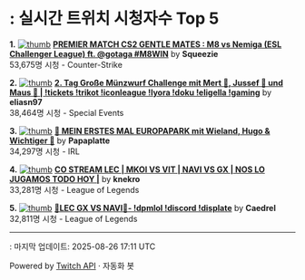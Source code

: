 # : 실시간 트위치 시청자수 Top 5

**1.** [![thumb](https://static-cdn.jtvnw.net/previews-ttv/live_user_squeezie-320x180.jpg)](https://twitch.tv/Squeezie)
**[PREMIER MATCH CS2 GENTLE MATES : M8 vs Nemiga (ESL Challenger League) ft. @gotaga #M8WIN](https://twitch.tv/Squeezie)** by **Squeezie**<br>53,675명 시청  - Counter-Strike

**2.** [![thumb](https://static-cdn.jtvnw.net/previews-ttv/live_user_eliasn97-320x180.jpg)](https://twitch.tv/eliasn97)
**[2. Tag Große Münzwurf Challenge mit Mert 🐴, Jussef 📐 und Maus 🐀 | !tickets !trikot !iconleague !lyora !doku !eligella !gaming](https://twitch.tv/eliasn97)** by **eliasn97**<br>38,464명 시청  - Special Events

**3.** [![thumb](https://static-cdn.jtvnw.net/previews-ttv/live_user_papaplatte-320x180.jpg)](https://twitch.tv/Papaplatte)
**[🎢 MEIN ERSTES MAL EUROPAPARK mit Wieland, Hugo & Wichtiger 🎢](https://twitch.tv/Papaplatte)** by **Papaplatte**<br>34,297명 시청  - IRL

**4.** [![thumb](https://static-cdn.jtvnw.net/previews-ttv/live_user_knekro-320x180.jpg)](https://twitch.tv/knekro)
**[CO STREAM LEC | MKOI VS VIT | NAVI VS GX |  NOS LO JUGAMOS TODO HOY |](https://twitch.tv/knekro)** by **knekro**<br>33,281명 시청  - League of Legends

**5.** [![thumb](https://static-cdn.jtvnw.net/previews-ttv/live_user_caedrel-320x180.jpg)](https://twitch.tv/Caedrel)
**[🔴LEC GX VS NAVI🔴-  !dpmlol !discord !displate](https://twitch.tv/Caedrel)** by **Caedrel**<br>32,811명 시청  - League of Legends


---
: 마지막 업데이트: 2025-08-26 17:11 UTC

Powered by [Twitch API](https://dev.twitch.tv/docs/api/reference) · 자동화 봇